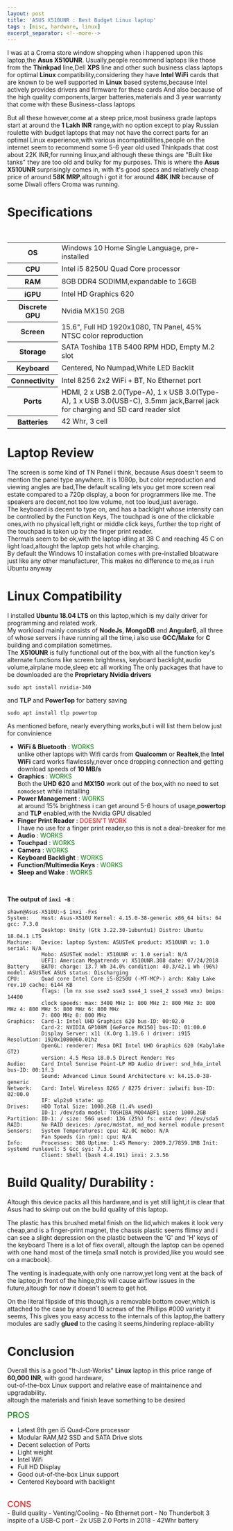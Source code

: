 ```yaml
---
layout: post
title: 'ASUS X510UNR : Best Budget Linux laptop'
tags : [misc, hardware, linux]
excerpt_separator: <!--more-->
---
```


I was at a Croma store window shopping when i happened upon this laptop,the **Asus X510UNR**.
Usually,people recommend laptops like those from the **Thinkpad** line,Dell **XPS** line and other such business class laptops for optimal **Linux** compatibility,considering they have **Intel WiFi** cards that are known to be well supported in **Linux** based systems,because Intel actively provides drivers and firmware for these cards And also because of the  high quality components,larger batteries,materials and 3 year warranty that come with these Business-class laptops

 <!--more-->

But all these however,come at a steep price,most business grade laptops start at around the **1 Lakh INR** range,with no option except to play Russian roulette with budget laptops that may not have the correct parts for an optimal Linux experience,with various incompatibilities,people on the internet seem to recommend some 5-6 year old used Thinkpads that cost about 22K INR,for running linux,and although these things are "Built like tanks" they are too old and bulky for my purposes. This is where the **Asus X510UNR** surprisingly comes in, with it's good specs and relatively cheap price of around **58K MRP**,altough i got it for around **48K INR** because of some Diwali offers Croma was running.<br>

# Specifications
<br>
<table>
    <tr><th>OS</th><td>Windows 10 Home Single Language, pre-installed</td></tr>
    <tr><th>CPU</th><td>Intel i5 8250U Quad Core processor</td></tr>
    <tr><th>RAM</th><td>8GB DDR4 SODIMM,expandable to 16GB</td></tr>
    <tr><th>iGPU</th><td>Intel HD Graphics 620</td></tr>
    <tr><th>Discrete GPU</th><td>Nvidia MX150 2GB</td></tr>
    <tr><th>Screen</th><td>15.6", Full HD 1920x1080, TN Panel, 45% NTSC color reproduction </td></tr>
    <tr><th>Storage</th><td>SATA Toshiba 1TB 5400 RPM HDD, Empty M.2 slot</td></tr>
    <tr><th>Keyboard</th><td>Centered, No Numpad,White LED Backlit</td></tr>
    <tr><th>Connectivity</th><td>Intel 8256 2x2 WiFi + BT, No Ethernet port</td></tr>
    <tr><th>Ports</th><td>HDMI, 2 x USB 2.0(Type-A), 1 x USB 3.0(Type-A), 1 x USB 3.0(USB-C), 3.5mm jack,Barrel jack for charging  and SD card reader slot</td></tr>
    <tr><th>Batteries</th><td>42 Whr, 3 cell</td></tr>

</table>

# Laptop Review

The screen is some kind of TN Panel i think, because Asus doesn't seem to mention the panel type anywhere.
It is 1080p, but color reproduction and viewing angles are bad,The default scaling lets you get more screen real estate compared to a 720p display, a boon for programmers like me.
The speakers are decent,not too low volume, not too loud,just average.
<br>
The keyboard is decent to type on, and has a backlight whose intensity can be controlled by the Function Keys, The touchpad is one of the clickable ones,with no physical left,right or middle click keys, further
the top right of the touchpad is taken up by the finger print reader.
<br>
Thermals seem to be ok,with the laptop idling at 38 C and reaching 45 C on light load,altought the laptop gets hot while charging.
<br>
By default the Windows 10 installation comes with pre-installed bloatware just like any other manufacturer, This makes no difference to me,as i run Ubuntu anyway



# Linux Compatibility

I installed **Ubuntu 18.04 LTS** on this laptop,which is my daily driver for programming and related work.<br>
My workload mainly consists of **NodeJs**, **MongoDB** and **Angular6**, all three of whose servers i have running all the time,i also use **GCC/Make** for **C** building and compilation sometimes.
<br>
The **X510UNR** is fully functional out of the box,with all the function key's alternate functions like screen brightness, keyboard backlight,audio volume,airplane mode,sleep etc all working The only packages that have to be downloaded are the **Proprietary Nvidia drivers**

```
sudo apt install nvidia-340
```

and **TLP** and **PowerTop** for battery saving

```
sudo apt install tlp powertop
```

As mentioned before, nearly everything works,but i will list them below just for convinience

- **WiFi & Bluetooth** : <span style="color: green; font-weight:400;">WORKS</span><br>
  unlike other laptops with Wifi cards from **Qualcomm** or **Realtek**,the **Intel WiFi** card works flawlessly,never once dropping connection and getting download speeds of **10 MB/s**
- **Graphics** : <span style="color: green; font-weight:400;">WORKS</span><br>
  Both the **UHD 620** and **MX150** work out of the box,with no need to set `nomodeset` while installing
- **Power Management** : <span style="color: green; font-weight:400;">WORKS</span><br>
  at around 15% brightness i can get around 5-6 hours of usage,**powertop** and **TLP** enabled,with the Nvidia GPU disabled
- **Finger Print Reader** : <span style="color: red; font-weight:400;">DOESN'T WORK</span><br>
  I have no use for a finger print reader,so this is not a deal-breaker for me
- **Audio** : <span style="color: green; font-weight:400;">WORKS</span>
- **Touchpad** : <span style="color: green; font-weight:400;">WORKS</span>
- **Camera** : <span style="color: green; font-weight:400;">WORKS</span>
- **Keyboard Backlight** : <span style="color: green; font-weight:400;">WORKS</span>
- **Function/Multimedia Keys** : <span style="color: green; font-weight:400;">WORKS</span>
- **Sleep and Wake** : <span style="color: green; font-weight:400;">WORKS</span>

<br>

**The output of `inxi -B`** :
```shell
shawn@Asus-X510U:~$ inxi -Fxs
System:    Host: Asus-X510U Kernel: 4.15.0-38-generic x86_64 bits: 64 gcc: 7.3.0
           Desktop: Unity (Gtk 3.22.30-1ubuntu1) Distro: Ubuntu 18.04.1 LTS
Machine:   Device: laptop System: ASUSTeK product: X510UNR v: 1.0 serial: N/A
           Mobo: ASUSTeK model: X510UNR v: 1.0 serial: N/A
           UEFI: American Megatrends v: X510UNR.308 date: 07/24/2018
Battery    BAT0: charge: 13.7 Wh 34.0% condition: 40.3/42.1 Wh (96%) model: ASUSTeK ASUS status: Discharging
CPU:       Quad core Intel Core i5-8250U (-MT-MCP-) arch: Kaby Lake rev.10 cache: 6144 KB
           flags: (lm nx sse sse2 sse3 sse4_1 sse4_2 ssse3 vmx) bmips: 14400
           clock speeds: max: 3400 MHz 1: 800 MHz 2: 800 MHz 3: 800 MHz 4: 800 MHz 5: 800 MHz 6: 800 MHz
           7: 800 MHz 8: 800 MHz
Graphics:  Card-1: Intel UHD Graphics 620 bus-ID: 00:02.0
           Card-2: NVIDIA GP108M [GeForce MX150] bus-ID: 01:00.0
           Display Server: x11 (X.Org 1.19.6 ) driver: i915 Resolution: 1920x1080@60.01hz
           OpenGL: renderer: Mesa DRI Intel UHD Graphics 620 (Kabylake GT2)
           version: 4.5 Mesa 18.0.5 Direct Render: Yes
Audio:     Card Intel Sunrise Point-LP HD Audio driver: snd_hda_intel bus-ID: 00:1f.3
           Sound: Advanced Linux Sound Architecture v: k4.15.0-38-generic
Network:   Card: Intel Wireless 8265 / 8275 driver: iwlwifi bus-ID: 02:00.0
           IF: wlp2s0 state: up
Drives:    HDD Total Size: 1000.2GB (1.4% used)
           ID-1: /dev/sda model: TOSHIBA_MQ04ABF1 size: 1000.2GB
Partition: ID-1: / size: 56G used: 13G (25%) fs: ext4 dev: /dev/sda5
RAID:      No RAID devices: /proc/mdstat, md_mod kernel module present
Sensors:   System Temperatures: cpu: 42.0C mobo: N/A
           Fan Speeds (in rpm): cpu: N/A
Info:      Processes: 308 Uptime: 1:45 Memory: 2009.2/7859.1MB Init: systemd runlevel: 5 Gcc sys: 7.3.0
           Client: Shell (bash 4.4.191) inxi: 2.3.56

```

# Build Quality/ Durability :

Altough this device packs all this hardware,and is yet still light,it is clear that Asus had to skimp out on the build quality of this laptop.
<br>

The plastic has this brushed metal finish on the lid,which makes it look very cheap,and is a finger-print magnet,
the chassis plastic seems flimsy and i can see a slight depression on the plastic between the 'G' and 'H' keys of the keyboard
There is a lot of flex overall, altough the laptop can be opened with one hand most of the time(a small notch is provided,like you would see on a macbook).
<br>

The venting is inadequate,with only one narrow,yet long vent at the back of the laptop,in front of the hinge,this will cause airflow issues in the future,altough for now it doesn't seem to get hot.
<br>

On the literal flipside of this though,is a removable bottom cover,which is attached to the case by around 10 screws of the Phillips #000 variety it seems, This gives you easy access to the internals of this laptop,the battery modules are sadly **glued** to the casing it seems,hindering replace-ability


# Conclusion

Overall this is a good "It-Just-Works" **Linux** laptop in this price range of **60,000 INR**, with good hardware,
<br> out-of-the-box Linux support and relative ease of maintainence and upgradability.
<br>
altough the materials and finish leave something to be desired

<span style="color: green; font-size:1.2rem; font-weight:400;">PROS</span><br>
- Latest 8th gen i5 Quad-Core processor
- Modular RAM,M2 SSD and SATA Drive slots
- Decent selection of Ports
- Light weight
- Intel Wifi
- Full HD Display
- Good out-of-the-box Linux support
- Centered Keyboard with backlight

<br>
<span style="color: red; font-size:1.2rem; font-weight:400;">CONS </span><br>
- Build quality
- Venting/Cooling
- No Ethernet port
- No Thunderbolt 3 inspite of a USB-C port
- 2x USB 2.0 Ports in 2018
- 42Whr battery
